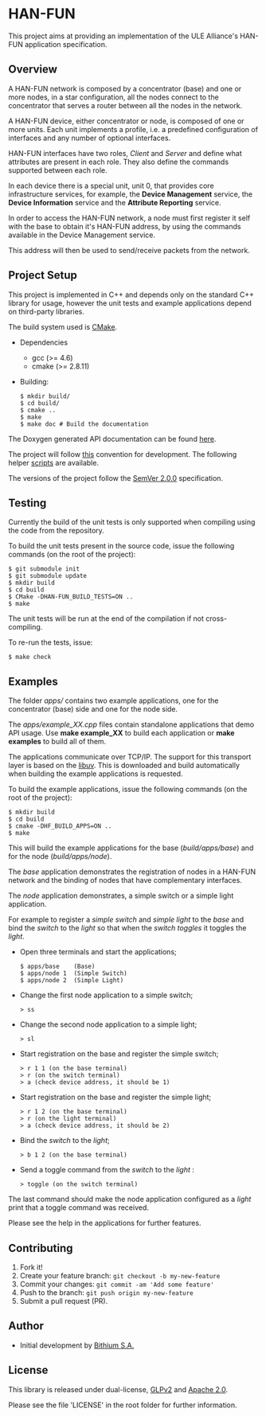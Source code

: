 # HAN-FUN

This project aims at providing an implementation of the ULE Alliance's HAN-FUN application specification.

## Overview

A HAN-FUN network is composed by a concentrator (base) and one or more nodes, in a star configuration,
all the nodes connect to the concentrator that serves a router between all the nodes in the network.

A HAN-FUN device, either concentrator or node, is composed of one or more units. Each unit implements
a profile, i.e. a predefined configuration of interfaces and any number of optional interfaces.

HAN-FUN interfaces have two roles, _Client_ and _Server_ and define what attributes are present in each
role. They also define the commands supported between each role.

In each device there is a special unit, unit 0, that provides core infrastructure services, for
example, the __Device Management__ service, the __Device Information__ service and the
__Attribute Reporting__ service.

In order to access the HAN-FUN network, a node must first register it self with the base to obtain
it's HAN-FUN address, by using the commands available in the Device Management service.

This address will then be used to send/receive packets from the network.

## Project Setup

This project is implemented in C++ and depends only on the standard C++ library for usage, however
the unit tests and example applications depend on third-party libraries.

The build system used is [CMake](http://www.cmake.org/).

* Dependencies

  * gcc (>= 4.6)
  * cmake (>= 2.8.11)

* Building:

      $ mkdir build/
      $ cd build/
      $ cmake ..
      $ make
      $ make doc # Build the documentation

The Doxygen generated API documentation can be found [here](http://ULE-Alliance.github.io/hanfun).

The project will follow [this](http://nvie.com/posts/a-successful-git-branching-model/) convention for development.
The following helper [scripts](https://github.com/nvie/gitflow) are available.

The versions of the project follow the [SemVer 2.0.0](http://semver.org/) specification.

## Testing

Currently the build of the unit tests is only supported when compiling using the code from the repository.

To build the unit tests present in the source code, issue the following commands
(on the root of the project):

    $ git submodule init
    $ git submodule update
    $ mkdir build
    $ cd build
    $ CMake -DHAN-FUN_BUILD_TESTS=ON ..
    $ make

The unit tests will be run at the end of the compilation if not cross-compiling.

To re-run the tests, issue:

    $ make check

## Examples

The folder _apps/_ contains two example applications, one for the concentrator (base) side and one
for the node side.

The _apps/example_XX.cpp_ files contain standalone applications that demo API usage.
Use __make example_XX__ to build each application or __make examples__ to build all of them.

The applications communicate over TCP/IP.
The support for this transport layer is based on the [libuv](https://github.com/joyent/libuv).
This is downloaded and build automatically when building the example applications is requested.

To build the example applications, issue the following commands (on the root of the project):

    $ mkdir build
    $ cd build
    $ cmake -DHF_BUILD_APPS=ON ..
    $ make

This will build the example applications for the base (_build/apps/base_) and for
the node (_build/apps/node_).

The *base* application demonstrates the registration of nodes in a HAN-FUN network and the binding
of nodes that have complementary interfaces.

The *node* application demonstrates, a simple switch or a simple light application.

For example to register a _simple switch_ and _simple light_ to the _base_ and bind the _switch_ to
the _light_ so that when the _switch toggles_ it toggles the _light_.

 * Open three terminals and start the applications;

       $ apps/base    (Base)
       $ apps/node 1  (Simple Switch)
       $ apps/node 2  (Simple Light)

 * Change the first node application to a simple switch;

       > ss

 * Change the second node application to a simple light;

       > sl

 * Start registration on the base and register the simple switch;

       > r 1 1 (on the base terminal)
       > r (on the switch terminal)
       > a (check device address, it should be 1)

 * Start registration on the base and register the simple light;

       > r 1 2 (on the base terminal)
       > r (on the light terminal)
       > a (check device address, it should be 2)

 * Bind the _switch_ to the _light_;

       > b 1 2 (on the base terminal)

 * Send a toggle command from the _switch_ to the _light_ :

       > toggle (on the switch terminal)

The last command should make the node application configured as a _light_ print that a
toggle command was received.

Please see the help in the applications for further features.

## Contributing

 1. Fork it!
 2. Create your feature branch: `git checkout -b my-new-feature`
 3. Commit your changes: `git commit -am 'Add some feature'`
 4. Push to the branch: `git push origin my-new-feature`
 5. Submit a pull request (PR).

## Author

 * Initial development by [Bithium S.A.](http://www.bithium.com)

## License

This library is released under dual-license, [GLPv2](http://www.gnu.org/licenses/gpl-2.0.html) and
[Apache 2.0](http://www.apache.org/licenses/LICENSE-2.0.txt).

Please see the file 'LICENSE' in the root folder for further information.

